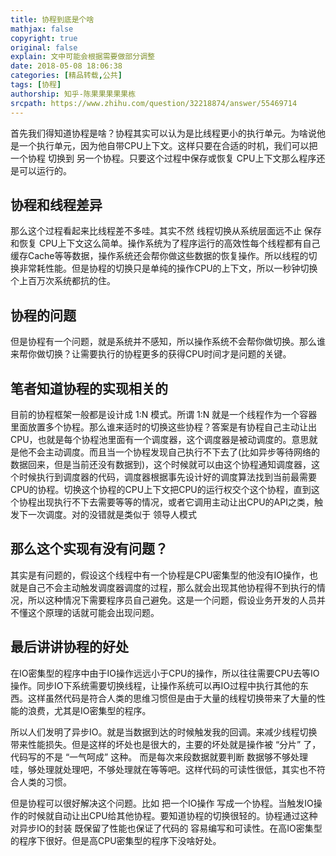 ```yaml
---
title: 协程到底是个啥
mathjax: false
copyright: true
original: false
explain: 文中可能会根据需要做部分调整
date: 2018-05-08 18:06:38
categories: [精品转载,公共]
tags: [协程]
authorship: 知乎-陈果果果果果栋
srcpath: https://www.zhihu.com/question/32218874/answer/55469714
---
```

首先我们得知道协程是啥？协程其实可以认为是比线程更小的执行单元。为啥说他是一个执行单元，因为他自带CPU上下文。这样只要在合适的时机，我们可以把一个协程 切换到 另一个协程。只要这个过程中保存或恢复 CPU上下文那么程序还是可以运行的。
<!--more-->
## 协程和线程差异 
那么这个过程看起来比线程差不多哇。其实不然 线程切换从系统层面远不止 保存和恢复 CPU上下文这么简单。操作系统为了程序运行的高效性每个线程都有自己缓存Cache等等数据，操作系统还会帮你做这些数据的恢复操作。所以线程的切换非常耗性能。但是协程的切换只是单纯的操作CPU的上下文，所以一秒钟切换个上百万次系统都抗的住。

## 协程的问题 
但是协程有一个问题，就是系统并不感知，所以操作系统不会帮你做切换。那么谁来帮你做切换？让需要执行的协程更多的获得CPU时间才是问题的关键。

## 笔者知道协程的实现相关的 
目前的协程框架一般都是设计成 1:N 模式。所谓 1:N 就是一个线程作为一个容器里面放置多个协程。那么谁来适时的切换这些协程？答案是有协程自己主动让出CPU，也就是每个协程池里面有一个调度器，这个调度器是被动调度的。意思就是他不会主动调度。而且当一个协程发现自己执行不下去了(比如异步等待网络的数据回来，但是当前还没有数据到)，这个时候就可以由这个协程通知调度器，这个时候执行到调度器的代码，调度器根据事先设计好的调度算法找到当前最需要CPU的协程。切换这个协程的CPU上下文把CPU的运行权交个这个协程，直到这个协程出现执行不下去需要等等的情况，或者它调用主动让出CPU的API之类，触发下一次调度。对的没错就是类似于 领导人模式

## 那么这个实现有没有问题？ 
其实是有问题的，假设这个线程中有一个协程是CPU密集型的他没有IO操作，也就是自己不会主动触发调度器调度的过程，那么就会出现其他协程得不到执行的情况，所以这种情况下需要程序员自己避免。这是一个问题，假设业务开发的人员并不懂这个原理的话就可能会出现问题。

## 最后讲讲协程的好处 
在IO密集型的程序中由于IO操作远远小于CPU的操作，所以往往需要CPU去等IO操作。同步IO下系统需要切换线程，让操作系统可以再IO过程中执行其他的东西。这样虽然代码是符合人类的思维习惯但是由于大量的线程切换带来了大量的性能的浪费，尤其是IO密集型的程序。

所以人们发明了异步IO。就是当数据到达的时候触发我的回调。来减少线程切换带来性能损失。但是这样的坏处也是很大的，主要的坏处就是操作被 “分片” 了，代码写的不是 “一气呵成” 这种。 而是每次来段数据就要判断 数据够不够处理哇，够处理就处理吧，不够处理就在等等吧。这样代码的可读性很低，其实也不符合人类的习惯。

但是协程可以很好解决这个问题。比如 把一个IO操作 写成一个协程。当触发IO操作的时候就自动让出CPU给其他协程。要知道协程的切换很轻的。协程通过这种对异步IO的封装 既保留了性能也保证了代码的 容易编写和可读性。在高IO密集型的程序下很好。但是高CPU密集型的程序下没啥好处。
